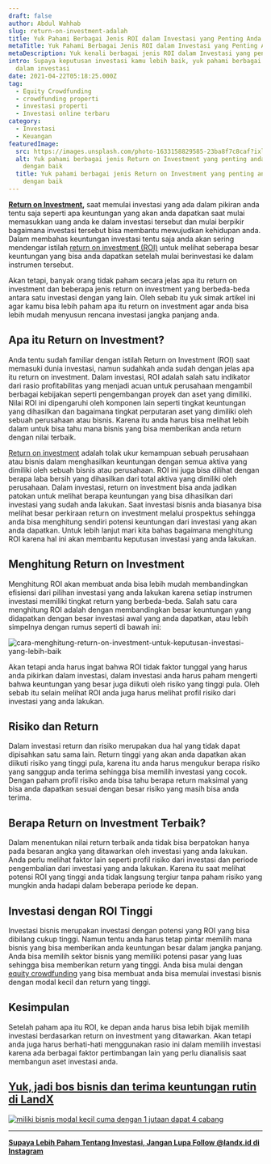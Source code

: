 ```yaml
---
draft: false
author: Abdul Wahhab
slug: return-on-investment-adalah
title: Yuk Pahami Berbagai Jenis ROI dalam Investasi yang Penting Anda Pahami
metaTitle: Yuk Pahami Berbagai Jenis ROI dalam Investasi yang Penting Anda Pahami
metaDescription: Yuk kenali berbagai jenis ROI dalam Investasi yang penting untuk anda pahami
intro: Supaya keputusan investasi kamu lebih baik, yuk pahami berbagai jenis ROI
  dalam investasi
date: 2021-04-22T05:18:25.000Z
tag:
  - Equity Crowdfunding
  - crowdfunding properti
  - investasi properti
  - Investasi online terbaru
category:
  - Investasi
  - Keuangan
featuredImage:
  src: https://images.unsplash.com/photo-1633158829585-23ba8f7c8caf?ixlib=rb-1.2.1&ixid=MnwxMjA3fDB8MHxwaG90by1wYWdlfHx8fGVufDB8fHx8&auto=format&fit=crop&w=870&q=80
  alt: Yuk pahami berbagai jenis Return on Investment yang penting anda pahami
    dengan baik
  title: Yuk pahami berbagai jenis Return on Investment yang penting anda pahami
    dengan baik
---
```

**[Return on Investment](https://landx.id/),** saat memulai investasi yang ada dalam pikiran anda tentu saja seperti apa keuntungan yang akan anda dapatkan saat mulai memasukkan uang anda ke dalam investasi tersebut dan mulai berpikir bagaimana investasi tersebut bisa membantu mewujudkan kehidupan anda. Dalam membahas keuntungan investasi tentu saja anda akan sering mendengar istilah [return on investment (ROI)](https://landx.id/) untuk melihat seberapa besar keuntungan yang bisa anda dapatkan setelah mulai berinvestasi ke dalam instrumen tersebut.

Akan tetapi, banyak orang tidak paham secara jelas apa itu return on investment dan beberapa jenis return on investment yang berbeda-beda antara satu investasi dengan yang lain. Oleh sebab itu yuk simak artikel ini agar kamu bisa lebih paham apa itu return on investment agar anda bisa lebih mudah menyusun rencana investasi jangka panjang anda.

## Apa itu Return on Investment?

Anda tentu sudah familiar dengan istilah Return on Investment (ROI) saat memasuki dunia investasi, namun sudahkah anda sudah dengan jelas apa itu return on investment. Dalam investasi, ROI adalah salah satu indikator dari rasio profitabilitas yang menjadi acuan untuk perusahaan mengambil berbagai kebijakan seperti pengembangan proyek dan aset yang dimiliki. Nilai ROI ini dipengaruhi oleh komponen lain seperti tingkat keuntungan yang dihasilkan dan bagaimana tingkat perputaran aset yang dimiliki oleh sebuah perusahaan atau bisnis. Karena itu anda harus bisa melihat lebih dalam untuk bisa tahu mana bisnis yang bisa memberikan anda return dengan nilai terbaik.

[Return on investment](https://landx.id/) adalah tolak ukur kemampuan sebuah perusahaan atau bisnis dalam menghasilkan keuntungan dengan semua aktiva yang dimiliki oleh sebuah bisnis atau  perusahaan. ROI ini juga bisa dilihat dengan berapa laba bersih yang dihasilkan dari total aktiva yang dimiliki oleh perusahaan. Dalam investasi, return on investment bisa anda jadikan patokan untuk melihat berapa keuntungan yang bisa dihasilkan dari investasi yang sudah anda lakukan. Saat investasi bisnis anda biasanya bisa melihat besar perkiraan return on investment melalui prospektus sehingga anda bisa menghitung sendiri potensi keuntungan dari investasi yang akan anda dapatkan. Untuk lebih lanjut mari kita bahas bagaimana menghitung  ROI karena hal ini akan membantu keputusan investasi yang anda lakukan.

## Menghitung Return on Investment

Menghitung ROI akan membuat anda bisa lebih mudah membandingkan efisiensi dari pilihan investasi yang anda lakukan karena setiap instrumen investasi memiliki tingkat return yang berbeda-beda. Salah satu cara menghitung ROI adalah dengan membandingkan  besar keuntungan yang didapatkan dengan besar investasi awal yang anda dapatkan, atau lebih simpelnya dengan rumus seperti di bawah ini:

![cara-menghitung-return-on-investment-untuk-keputusan-investasi-yang-lebih-baik](https://accountgram-production.sfo2.cdn.digitaloceanspaces.com/landx_ghost/2021/09/cara-menghitung-return-on-investment-untuk-keputusan-investasi-yang-lebih-baik.png "Cara menghitung return on investment saat anda memulai investasi")

Akan tetapi anda harus ingat bahwa ROI tidak faktor tunggal yang harus anda pikirkan dalam investasi, dalam investasi anda harus paham mengerti bahwa keuntungan yang besar juga diikuti oleh risiko yang tinggi pula. Oleh sebab itu selain melihat ROI anda juga harus melihat profil risiko dari investasi yang anda lakukan.

## Risiko dan Return

Dalam investasi return dan risiko merupakan dua hal yang tidak dapat dipisahkan satu sama lain. Return tinggi yang akan anda dapatkan akan diikuti risiko yang tinggi pula, karena itu anda harus mengukur berapa risiko yang sanggup anda terima sehingga bisa memilih investasi yang cocok. Dengan paham profil risiko anda bisa tahu berapa return maksimal yang bisa anda dapatkan sesuai dengan besar risiko yang masih bisa anda terima.

## Berapa Return on Investment Terbaik?

Dalam menentukan nilai return terbaik anda tidak bisa berpatokan hanya pada besaran angka yang ditawarkan oleh investasi yang anda lakukan. Anda perlu melihat faktor lain seperti profil risiko dari investasi dan periode pengembalian dari investasi yang anda lakukan. Karena itu saat melihat potensi ROI yang tinggi anda tidak langsung tergiur tanpa paham risiko yang mungkin anda hadapi dalam beberapa periode ke depan.

## Investasi dengan ROI Tinggi

Investasi bisnis merupakan investasi dengan potensi yang ROI yang bisa dibilang cukup tinggi. Namun tentu anda harus tetap pintar memilih mana bisnis yang bisa memberikan anda keuntungan besar dalam jangka panjang. Anda bisa memilih sektor bisnis yang memiliki potensi pasar yang luas sehingga bisa memberikan return yang tinggi. Anda bisa mulai dengan [equity crowdfunding](https://landx.id/) yang bisa membuat anda bisa memulai investasi bisnis dengan modal kecil dan return yang tinggi.

## Kesimpulan

Setelah paham apa itu ROI, ke depan anda harus bisa lebih bijak memilih investasi berdasarkan return on investment yang ditawarkan. Akan tetapi anda juga harus berhati-hati menggunakan rasio ini dalam memilih investasi karena ada berbagai faktor pertimbangan lain yang perlu dianalisis saat membangun aset investasi anda.

## [Yuk, jadi bos bisnis dan terima keuntungan rutin di LandX](https://landx.id/project/?utm_source=Blog&utm_medium=organic+keyword&utm_campaign=blog&utm_id=Blog)

[![miliki bisnis modal kecil cuma dengan 1 jutaan dapat 4 cabang ](https://accountgram-production.sfo2.cdn.digitaloceanspaces.com/landx_ghost/2021/11/jadi-owner-bisnis-hanya-1-jutaan-dengan-cuan-yang-sangat-menjanjikan.png)](https://landx.id/project/?utm_source=Blog&utm_medium=organic+keyword&utm_campaign=blog&utm_id=Blog)

- - -

**[Supaya Lebih Paham Tentang Investasi, Jangan Lupa Follow @landx.id di Instagram](https://www.instagram.com/landx.id/?utm_medium=copy_link)**